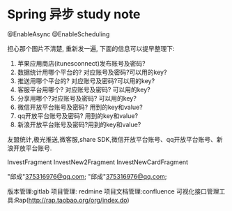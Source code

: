 # Spring 异步 study note



@EnableAsync
@EnableScheduling


担心那个图片不清楚, 重新发一遍, 下面的信息可以提早整理下:

1. 苹果应用商店(itunesconnect)发布账号及密码?
2. 数据统计用哪个平台的? 对应账号及密码?可以用的key?
3. 推送用哪个平台的? 对应账号及密码?可以用的key?
4. 客服平台用哪个? 对应账号及密码? 可以用的key?
5. 分享用哪个?对应账号及密码? 可以用的key?
6. 微信开放平台账号及密码? 用到的key和value?
7. qq开放平台账号及密码? 用到的key和value?
8. 新浪开放平台账号及密码?用到的key和value?







友盟统计,极光推送,微客服,share SDK,微信开放平台账号、qq开放平台账号、新浪开放平台账号.


InvestFragment
InvestNew2Fragment
InvestNewCardFragment


"邱成"<375316976@qq.com>;
"邱成"<375316976@qq.com>;

版本管理:gitlab
项目管理: redmine
项目文档管理:confluence
可视化接口管理工具:Rap(http://rap.taobao.org/org/index.do)